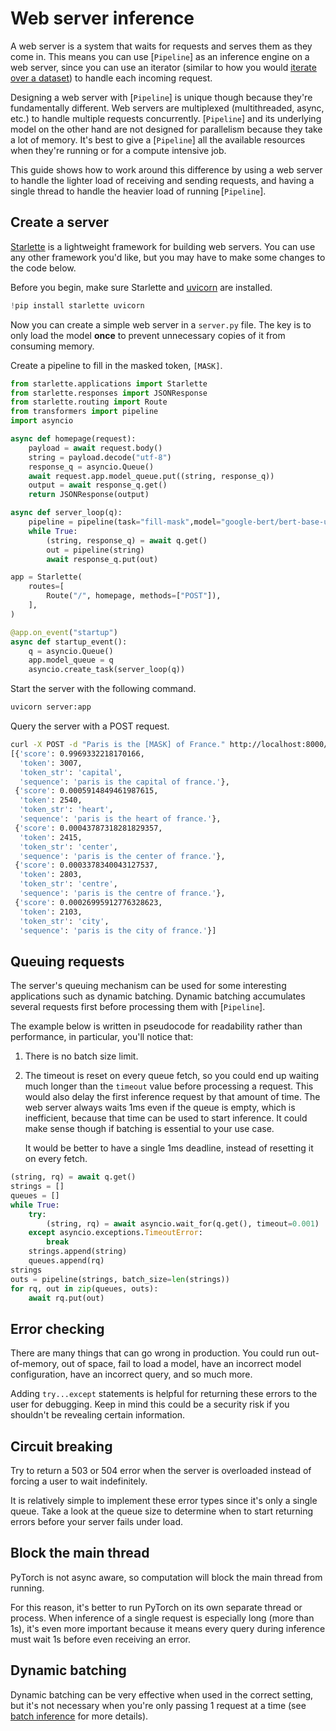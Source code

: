 <!--Copyright 2024 The HuggingFace Team. All rights reserved.

Licensed under the Apache License, Version 2.0 (the "License"); you may not use this file except in compliance with
the License. You may obtain a copy of the License at

http://www.apache.org/licenses/LICENSE-2.0

Unless required by applicable law or agreed to in writing, software distributed under the License is distributed on
an "AS IS" BASIS, WITHOUT WARRANTIES OR CONDITIONS OF ANY KIND, either express or implied. See the License for the
specific language governing permissions and limitations under the License.

⚠️ Note that this file is in Markdown but contain specific syntax for our doc-builder (similar to MDX) that may not be
rendered properly in your Markdown viewer.

-->

# Web server inference

A web server is a system that waits for requests and serves them as they come in. This means you can use [`Pipeline`] as an inference engine on a web server, since you can use an iterator (similar to how you would [iterate over a dataset](./pipeline_tutorial#large-datasets)) to handle each incoming request.

Designing a web server with [`Pipeline`] is unique though because they're fundamentally different. Web servers are multiplexed (multithreaded, async, etc.) to handle multiple requests concurrently. [`Pipeline`] and its underlying model on the other hand are not designed for parallelism because they take a lot of memory. It's best to give a [`Pipeline`] all the available resources when they're running or for a compute intensive job.

This guide shows how to work around this difference by using a web server to handle the lighter load of receiving and sending requests, and having a single thread to handle the heavier load of running [`Pipeline`].

## Create a server

[Starlette](https://www.starlette.io/) is a lightweight framework for building web servers. You can use any other framework you'd like, but you may have to make some changes to the code below.

Before you begin, make sure Starlette and [uvicorn](http://www.uvicorn.org/) are installed.

```py
!pip install starlette uvicorn
```

Now you can create a simple web server in a `server.py` file. The key is to only load the model **once** to prevent unnecessary copies of it from consuming memory.

Create a pipeline to fill in the masked token, `[MASK]`.

```py
from starlette.applications import Starlette
from starlette.responses import JSONResponse
from starlette.routing import Route
from transformers import pipeline
import asyncio

async def homepage(request):
    payload = await request.body()
    string = payload.decode("utf-8")
    response_q = asyncio.Queue()
    await request.app.model_queue.put((string, response_q))
    output = await response_q.get()
    return JSONResponse(output)

async def server_loop(q):
    pipeline = pipeline(task="fill-mask",model="google-bert/bert-base-uncased")
    while True:
        (string, response_q) = await q.get()
        out = pipeline(string)
        await response_q.put(out)

app = Starlette(
    routes=[
        Route("/", homepage, methods=["POST"]),
    ],
)

@app.on_event("startup")
async def startup_event():
    q = asyncio.Queue()
    app.model_queue = q
    asyncio.create_task(server_loop(q))
```

Start the server with the following command.

```bash
uvicorn server:app
```

Query the server with a POST request.

```bash
curl -X POST -d "Paris is the [MASK] of France." http://localhost:8000/
[{'score': 0.9969332218170166,
  'token': 3007,
  'token_str': 'capital',
  'sequence': 'paris is the capital of france.'},
 {'score': 0.0005914849461987615,
  'token': 2540,
  'token_str': 'heart',
  'sequence': 'paris is the heart of france.'},
 {'score': 0.00043787318281829357,
  'token': 2415,
  'token_str': 'center',
  'sequence': 'paris is the center of france.'},
 {'score': 0.0003378340043127537,
  'token': 2803,
  'token_str': 'centre',
  'sequence': 'paris is the centre of france.'},
 {'score': 0.00026995912776328623,
  'token': 2103,
  'token_str': 'city',
  'sequence': 'paris is the city of france.'}]
```

## Queuing requests

The server's queuing mechanism can be used for some interesting applications such as dynamic batching. Dynamic batching accumulates several requests first before processing them with [`Pipeline`].

The example below is written in pseudocode for readability rather than performance, in particular, you'll notice that:

1. There is no batch size limit.
2. The timeout is reset on every queue fetch, so you could end up waiting much longer than the `timeout` value before processing a request. This would also delay the first inference request by that amount of time. The web server always waits 1ms even if the queue is empty, which is inefficient, because that time can be used to start inference. It could make sense though if batching is essential to your use case.

    It would be better to have a single 1ms deadline, instead of resetting it on every fetch.

```py
(string, rq) = await q.get()
strings = []
queues = []
while True:
    try:
        (string, rq) = await asyncio.wait_for(q.get(), timeout=0.001)
    except asyncio.exceptions.TimeoutError:
        break
    strings.append(string)
    queues.append(rq)
strings
outs = pipeline(strings, batch_size=len(strings))
for rq, out in zip(queues, outs):
    await rq.put(out)
```

## Error checking

There are many things that can go wrong in production. You could run out-of-memory, out of space, fail to load a model, have an incorrect model configuration, have an incorrect query, and so much more.

Adding `try...except` statements is helpful for returning these errors to the user for debugging. Keep in mind this could be a security risk if you shouldn't be revealing certain information.

## Circuit breaking

Try to return a 503 or 504 error when the server is overloaded instead of forcing a user to wait indefinitely.

It is relatively simple to implement these error types since it's only a single queue. Take a look at the queue size to determine when to start returning errors before your server fails under load.

## Block the main thread

PyTorch is not async aware, so computation will block the main thread from running.

For this reason, it's better to run PyTorch on its own separate thread or process. When inference of a single request is especially long (more than 1s), it's even more important because it means every query during inference must wait 1s before even receiving an error.

## Dynamic batching

Dynamic batching can be very effective when used in the correct setting, but it's not necessary when you're only passing 1 request at a time (see [batch inference](./pipeline_tutorial#batch-inference) for more details).
